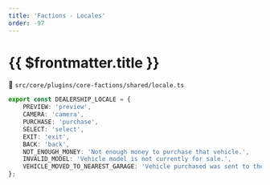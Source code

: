 ```yaml
---
title: 'Factions - Locales'
order: -97
---
```


# {{ $frontmatter.title }}

📁 `src/core/plugins/core-factions/shared/locale.ts`

```typescript
export const DEALERSHIP_LOCALE = {
    PREVIEW: 'preview',
    CAMERA: 'camera',
    PURCHASE: 'purchase',
    SELECT: 'select',
    EXIT: 'exit',
    BACK: 'back',
    NOT_ENOUGH_MONEY: 'Not enough money to purchase that vehicle.',
    INVALID_MODEL: 'Vehicle model is not currently for sale.',
    VEHICLE_MOVED_TO_NEAREST_GARAGE: 'Vehicle purchased was sent to the nearest garage.',
};
```
